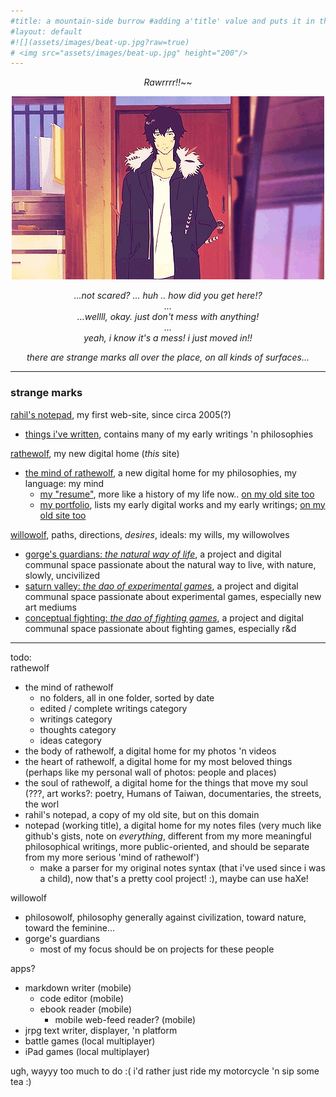 ```yaml
---
#title: a mountain-side burrow #adding a'title' value and puts it in the h1, nav bar, and seo
#layout: default
#![](assets/images/beat-up.jpg?raw=true)
# <img src="assets/images/beat-up.jpg" height="200"/>
---
```

<div style="text-align: center;" markdown="1">

*Rawrrrr!!*~~  

![](assets/images/expressionless.jpg?raw=true)

*...not scared? ... huh .. how did you get here!?*  
*...*  
*...wellll, okay. just don't mess with anything!*  
*...*  
*yeah, i know it's a mess! i just moved in!!*  

*there are strange marks all over the place, on all kinds of surfaces...*

</div>

---

### strange marks

[rahil's notepad](https://rahilpatel.com), my first web-site, since circa 2005(?)  
  - [things i've written](https://rahilpatel.com/blog/things-ive-written), contains many of my early writings 'n philosophies  
  
[rathewolf](https://rathewolf.com), my new digital home (*this* site)
  - [the mind of rathewolf](https://mind.rathewolf.com), a new digital home for my philosophies, my language: my mind  
    - [my "resume"](https://mind.rathewolf.com/resume), more like a history of my life now.. [on my old site too](https://rahilpatel.com/resume)
    - [my portfolio](https://mind.rathewolf.com/portfolio), lists my early digital works and my early writings; [on my old site too](https://rahilpatel.com/portfolio)  
  
[willowolf](https://willowolf.com), paths, directions, *desires*, ideals: my wills, my willowolves
  - [gorge's guardians: *the natural way of life*](https://natural.willowolf.com/), a project and digital communal space passionate about the natural way to live, with nature, slowly, uncivilized  
  - [saturn valley: *the dao of experimental games*](https://experimental.willowolf.com), a project and digital communal space passionate about experimental games, especially new art mediums  
  - [conceptual fighting: *the dao of fighting games*](https://fighting.willowolf.com), a project and digital communal space passionate about fighting games, especially r&d
  
---

todo:  
rathewolf
  - the mind of rathewolf
    - no folders, all in one folder, sorted by date
    - edited / complete writings category
    - writings category
    - thoughts category
    - ideas category
  - the body of rathewolf, a digital home for my photos 'n videos
  - the heart of rathewolf, a digital home for my most beloved things (perhaps like my personal wall of photos: people and places)
  - the soul of rathewolf, a digital home for the things that move my soul (???, art works?: poetry, Humans of Taiwan, documentaries, the streets, the worl
  - rahil's notepad, a copy of my old site, but on this domain
  - notepad (working title), a digital home for my notes files (very much like github's gists, note on *everything*, different from my more meaningful philosophical writings, more public-oriented, and should be separate from my more serious 'mind of rathewolf')
    - make a parser for my original notes syntax (that i've used since i was a child), now that's a pretty cool project! :), maybe can use haXe!

willowolf
  - philosowolf, philosophy generally against civilization, toward nature, toward the feminine...
  - gorge's guardians
    - most of my focus should be on projects for these people

apps?
  - markdown writer (mobile)
    - code editor (mobile)
    - ebook reader (mobile)
      - mobile web-feed reader? (mobile)
  - jrpg text writer, displayer, 'n platform
  - battle games (local multiplayer)
  - iPad games (local multiplayer)

ugh, wayyy too much to do :( i'd rather just ride my motorcycle 'n sip some tea :)
